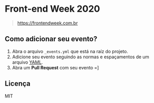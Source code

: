 # Front-end Week 2020

> https://frontendweek.com.br

## Como adicionar seu evento?

1. Abra o arquivo `_events.yml` que está na raíz do projeto.
2. Adicione seu evento seguindo as normas e espaçamentos de um arquivo [YAML](https://kapeli.com/cheat_sheets/YAML.docset/Contents/Resources/Documents/index).
3. Abra um **Pull Request** com seu evento =]

## Licença
MIT
